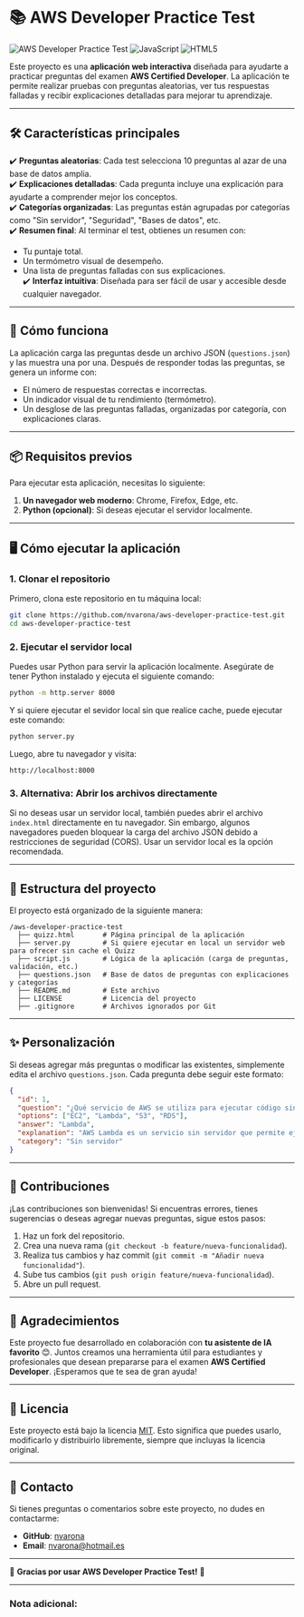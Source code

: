 
# 📚 AWS Developer Practice Test

![AWS Developer Practice Test](https://img.shields.io/badge/AWS-Developer-blue) ![JavaScript](https://img.shields.io/badge/JavaScript-F7DF1E?logo=javascript&logoColor=black) ![HTML5](https://img.shields.io/badge/HTML5-E34F26?logo=html5&logoColor=white)

Este proyecto es una **aplicación web interactiva** diseñada para ayudarte a practicar preguntas del examen **AWS Certified Developer**. La aplicación te permite realizar pruebas con preguntas aleatorias, ver tus respuestas falladas y recibir explicaciones detalladas para mejorar tu aprendizaje.

---

## 🛠 Características principales

✔️ **Preguntas aleatorias**: Cada test selecciona 10 preguntas al azar de una base de datos amplia.  
✔️ **Explicaciones detalladas**: Cada pregunta incluye una explicación para ayudarte a comprender mejor los conceptos.  
✔️ **Categorías organizadas**: Las preguntas están agrupadas por categorías como "Sin servidor", "Seguridad", "Bases de datos", etc.  
✔️ **Resumen final**: Al terminar el test, obtienes un resumen con:
   - Tu puntaje total.
   - Un termómetro visual de desempeño.
   - Una lista de preguntas falladas con sus explicaciones.  
✔️ **Interfaz intuitiva**: Diseñada para ser fácil de usar y accesible desde cualquier navegador.

---

## 🚀 Cómo funciona

La aplicación carga las preguntas desde un archivo JSON (`questions.json`) y las muestra una por una. Después de responder todas las preguntas, se genera un informe con:
- El número de respuestas correctas e incorrectas.
- Un indicador visual de tu rendimiento (termómetro).
- Un desglose de las preguntas falladas, organizadas por categoría, con explicaciones claras.

---

## 📦 Requisitos previos

Para ejecutar esta aplicación, necesitas lo siguiente:

1. **Un navegador web moderno**: Chrome, Firefox, Edge, etc.
2. **Python (opcional)**: Si deseas ejecutar el servidor localmente.

---

## 🖥 Cómo ejecutar la aplicación

### 1. Clonar el repositorio
Primero, clona este repositorio en tu máquina local:

```bash
git clone https://github.com/nvarona/aws-developer-practice-test.git
cd aws-developer-practice-test
```

### 2. Ejecutar el servidor local
Puedes usar Python para servir la aplicación localmente. Asegúrate de tener Python instalado y ejecuta el siguiente comando:

```bash
python -m http.server 8000
```

Y si quiere ejecutar el sevidor local sin que realice cache, puede ejecutar este comando:

```bash
python server.py
```

Luego, abre tu navegador y visita:

```
http://localhost:8000
```

### 3. Alternativa: Abrir los archivos directamente
Si no deseas usar un servidor local, también puedes abrir el archivo `index.html` directamente en tu navegador. Sin embargo, algunos navegadores pueden bloquear la carga del archivo JSON debido a restricciones de seguridad (CORS). Usar un servidor local es la opción recomendada.

---

## 📂 Estructura del proyecto

El proyecto está organizado de la siguiente manera:

```
/aws-developer-practice-test
  ├── quizz.html       # Página principal de la aplicación
  ├── server.py        # Si quiere ejecutar en local un servidor web para ofrecer sin cache el Quizz
  ├── script.js        # Lógica de la aplicación (carga de preguntas, validación, etc.)
  ├── questions.json   # Base de datos de preguntas con explicaciones y categorías
  ├── README.md        # Este archivo
  ├── LICENSE          # Licencia del proyecto
  ├── .gitignore       # Archivos ignorados por Git
```

---

## ✨ Personalización

Si deseas agregar más preguntas o modificar las existentes, simplemente edita el archivo `questions.json`. Cada pregunta debe seguir este formato:

```json
{
  "id": 1,
  "question": "¿Qué servicio de AWS se utiliza para ejecutar código sin aprovisionar servidores?",
  "options": ["EC2", "Lambda", "S3", "RDS"],
  "answer": "Lambda",
  "explanation": "AWS Lambda es un servicio sin servidor que permite ejecutar código en respuesta a eventos sin necesidad de aprovisionar o administrar servidores.",
  "category": "Sin servidor"
}
```

---

## 🤝 Contribuciones

¡Las contribuciones son bienvenidas! Si encuentras errores, tienes sugerencias o deseas agregar nuevas preguntas, sigue estos pasos:

1. Haz un fork del repositorio.
2. Crea una nueva rama (`git checkout -b feature/nueva-funcionalidad`).
3. Realiza tus cambios y haz commit (`git commit -m "Añadir nueva funcionalidad"`).
4. Sube tus cambios (`git push origin feature/nueva-funcionalidad`).
5. Abre un pull request.

---

## 🙌 Agradecimientos

Este proyecto fue desarrollado en colaboración con **tu asistente de IA favorito** 😊. Juntos creamos una herramienta útil para estudiantes y profesionales que desean prepararse para el examen **AWS Certified Developer**. ¡Esperamos que te sea de gran ayuda!

---

## 📄 Licencia

Este proyecto está bajo la licencia [MIT](LICENSE). Esto significa que puedes usarlo, modificarlo y distribuirlo libremente, siempre que incluyas la licencia original.

---

## 📢 Contacto

Si tienes preguntas o comentarios sobre este proyecto, no dudes en contactarme:

- **GitHub**: [nvarona](https://github.com/nvarona)
- **Email**: nvarona@hotmail.es

---

🌟 **Gracias por usar AWS Developer Practice Test!** 🌟

---

### Nota adicional:
